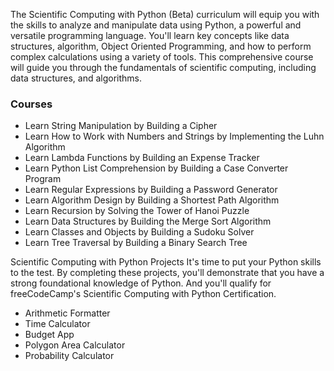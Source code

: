 The Scientific Computing with Python (Beta) curriculum will equip you with the skills to analyze and manipulate data using Python, a powerful and versatile programming language. You'll learn key concepts like data structures, algorithm, Object Oriented Programming, and how to perform complex calculations using a variety of tools.
This comprehensive course will guide you through the fundamentals of scientific computing, including data structures, and algorithms.

<h3>Courses</h3>
<ul>
<li>Learn String Manipulation by Building a Cipher
<li>Learn How to Work with Numbers and Strings by Implementing the Luhn Algorithm
<li>Learn Lambda Functions by Building an Expense Tracker
<li>Learn Python List Comprehension by Building a Case Converter Program
<li>Learn Regular Expressions by Building a Password Generator
<li>Learn Algorithm Design by Building a Shortest Path Algorithm
<li>Learn Recursion by Solving the Tower of Hanoi Puzzle
<li>Learn Data Structures by Building the Merge Sort Algorithm
<li>Learn Classes and Objects by Building a Sudoku Solver
<li>Learn Tree Traversal by Building a Binary Search Tree
</ul>
Scientific Computing with Python Projects
It's time to put your Python skills to the test. By completing these projects, you'll demonstrate that you have a strong foundational knowledge of Python. And you'll qualify for freeCodeCamp's Scientific Computing with Python Certification.
<ul>
<li>Arithmetic Formatter
<li>Time Calculator
<li>Budget App
<li>Polygon Area Calculator
<li>Probability Calculator
</ul>
